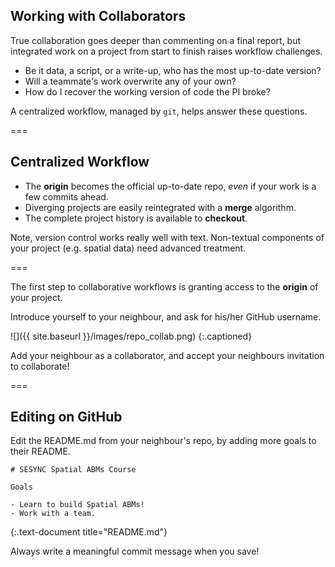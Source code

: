 ---
---

## Working with Collaborators

True collaboration goes deeper than commenting on a final report, but integrated work on a project from start to finish raises workflow challenges.

- Be it data, a script, or a write-up, who has the most up-to-date version?
- Will a teammate's work overwrite any of your own?
- How do I recover the working version of code the PI broke?

A centralized workflow, managed by `git`, helps answer these questions.

===

## Centralized Workflow

- The **origin** becomes the official up-to-date repo, *even* if your work is a few commits ahead.
- Diverging projects are easily reintegrated with a **merge** algorithm.
- The complete project history is available to **checkout**.

Note, version control works really well with text. Non-textual components of your project (e.g. spatial data) need advanced treatment.

===

The first step to collaborative workflows is granting access to the **origin** of your project.

Introduce yourself to your neighbour, and ask for his/her GitHub username.

![]({{ site.baseurl }}/images/repo_collab.png)
{:.captioned}

Add your neighbour as a collaborator, and accept your neighbours invitation to collaborate!

===

## Editing on GitHub

Edit the README.md from your neighbour's repo, by adding more goals to their README.

~~~
# SESYNC Spatial ABMs Course

Goals

- Learn to build Spatial ABMs!
- Work with a team.

~~~
{:.text-document title="README.md"}

Always write a meaningful commit message when you save!

